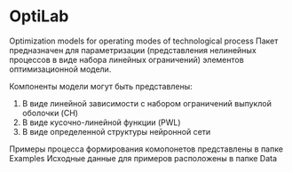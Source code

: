 # OptiLab
Optimization models for operating modes of technological process
Пакет предназначен для параметризации (представления нелинейных процессов в виде набора линейных ограничений) элементов оптимизационной модели.

Компоненты модели могут быть представлены:
1. В виде линейной зависимости с набором ограничений выпуклой оболочки (CH)
2. В виде кусочно-линейной функции (PWL)
3. В виде определенной структуры нейронной сети 

Примеры процесса формирования комопонетов представлены в папке Examples
Исходные данные для примеров расположены в папке Data
